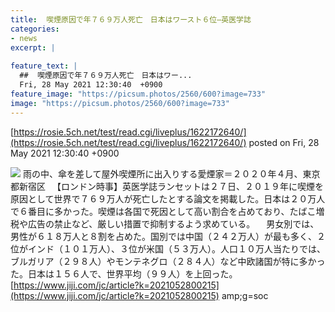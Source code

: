 ```yaml
---
title:  喫煙原因で年７６９万人死亡　日本はワースト６位—英医学誌  
categories:
- news
excerpt: |
  
feature_text: |
  ##  喫煙原因で年７６９万人死亡　日本はワー...
  Fri, 28 May 2021 12:30:40  +0900
feature_image: "https://picsum.photos/2560/600?image=733"
image: "https://picsum.photos/2560/600?image=733"
---
```


[https://rosie.5ch.net/test/read.cgi/liveplus/1622172640/](https://rosie.5ch.net/test/read.cgi/liveplus/1622172640/)
posted on Fri, 28 May 2021 12:30:40  +0900

<!--more-->

![](https://www.jiji.com/news2/kiji_photos/202105/20210528ds40_p.jpg) 雨の中、傘を差して屋外喫煙所に出入りする愛煙家＝２０２０年４月、東京都新宿区 　【ロンドン時事】英医学誌ランセットは２７日、２０１９年に喫煙を原因として世界で７６９万人が死亡したとする論文を掲載した。日本は２０万人で６番目に多かった。喫煙は各国で死因として高い割合を占めており、たばこ増税や広告の禁止など、厳しい措置で抑制するよう求めている。 　男女別では、男性が６１８万人と８割を占めた。国別では中国（２４２万人）が最も多く、２位がインド（１０１万人）、３位が米国（５３万人）。人口１０万人当たりでは、ブルガリア（２９８人）やモンテネグロ（２８４人）など中欧諸国が特に多かった。日本は１５６人で、世界平均（９９人）を上回った。 [https://www.jiji.com/jc/article?k=2021052800215](https://www.jiji.com/jc/article?k=2021052800215) amp;g=soc
